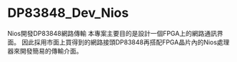# DP83848_Dev_Nios
Nios開發DP83848網路傳輸
本專案主要目的是設計一個FPGA上的網路通訊界面。
因此採用市面上買得到的網路接頭DP83848再搭配FPGA晶片內的Nios處理器來開發簡易的傳輸介面。
